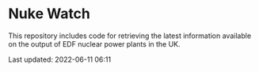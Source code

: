 # Nuke Watch

This repository includes code for retrieving the latest information available on the output of EDF nuclear power plants in the UK.

Last updated: 2022-06-11 06:11